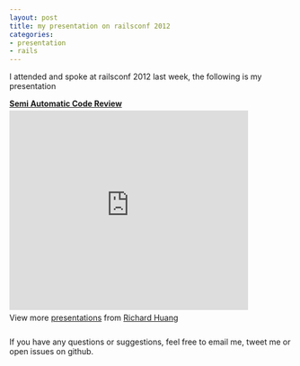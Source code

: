```yaml
---
layout: post
title: my presentation on railsconf 2012
categories:
- presentation
- rails
---
```

I attended and spoke at railsconf 2012 last week, the following is my
presentation

<div style="width:425px" id="__ss_12677703"> <strong
style="display:block;margin:12px 0 4px"><a
href="http://www.slideshare.net/flyerhzm/semi-automatic-code-review"
title="Semi Automatic Code Review" target="_blank">Semi Automatic Code
Review</a></strong> <iframe
src="http://www.slideshare.net/slideshow/embed_code/12677703"
width="425" height="355" frameborder="0" marginwidth="0"
marginheight="0" scrolling="no"></iframe> <div style="padding:5px 0
12px"> View more <a href="http://www.slideshare.net/"
target="_blank">presentations</a> from <a
href="http://www.slideshare.net/flyerhzm" target="_blank">Richard
Huang</a> </div> </div>

If you have any questions or suggestions, feel free to email me, tweet
me or open issues on github.
